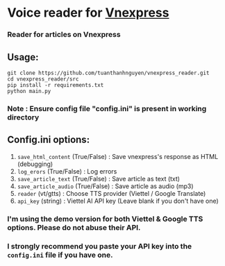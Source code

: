 # Voice reader for [Vnexpress](https://vnexpress.net)
### Reader for articles on Vnexpress

## Usage:
```
git clone https://github.com/tuanthanhnguyen/vnexpress_reader.git
cd vnexpress_reader/src
pip install -r requirements.txt
python main.py
```
### **Note : Ensure config file "config.ini" is present in working directory**
## Config.ini options:

1. ```save_html_content``` (True/False) : Save vnexpress's response as HTML (debugging)
2. ```log_erors``` (True/False) : Log errors
3. ```save_article_text``` (True/False) : Save article as text (txt)
4. ```save_article_audio``` (True/False) : Save article as audio (mp3)
5. ```reader``` (vt/gtts) : Choose TTS provider (Viettel / Google Translate)
6. ```api_key``` (string) : Viettel AI API key (Leave blank if you don't have one)

### I'm using the demo version for both Viettel & Google TTS options. Please do not abuse their API.
### I strongly recommend you paste your API key into the ```config.ini``` file if you have one.